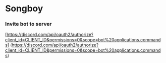 # Songboy

### Invite bot to server

[https://discord.com/api/oauth2/authorize?client_id=CLIENT_ID&permissions=0&scope=bot%20applications.commands]
(https://discord.com/api/oauth2/authorize?client_id=CLIENT_ID&permissions=0&scope=bot%20applications.commands)
